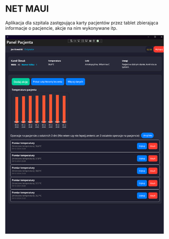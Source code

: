 # NET MAUI

Aplikacja dla szpitala zastępująca karty pacjentów przez tablet zbierająca informacje o pacjencie, akcje na nim wykonywane itp.

![Opis alternatywny](1.png)
